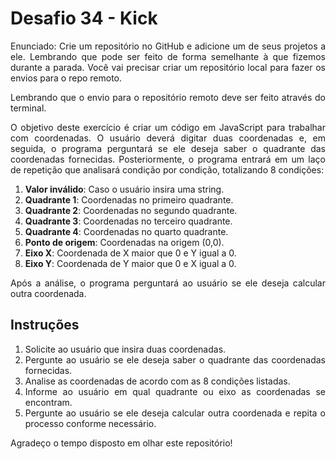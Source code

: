# Desafio 34 - Kick

<div style="text-align: justify;">
  
Enunciado: Crie um repositório no GitHub e adicione um de seus projetos a ele. Lembrando que pode ser feito de forma semelhante à que fizemos durante a parada.
Você vai precisar criar um repositório local para fazer os envios para o repo remoto.

Lembrando que o envio para o repositório remoto deve ser feito através do terminal.

<P>

O objetivo deste exercício é criar um código em JavaScript para trabalhar com coordenadas. O usuário deverá digitar duas coordenadas e, em seguida, o programa perguntará se ele deseja saber o quadrante das coordenadas fornecidas. 
Posteriormente, o programa entrará em um laço de repetição que analisará condição por condição, totalizando 8 condições:

1. **Valor inválido**: Caso o usuário insira uma string.
2. **Quadrante 1**: Coordenadas no primeiro quadrante.
3. **Quadrante 2**: Coordenadas no segundo quadrante.
4. **Quadrante 3**: Coordenadas no terceiro quadrante.
5. **Quadrante 4**: Coordenadas no quarto quadrante.
6. **Ponto de origem**: Coordenadas na origem (0,0).
7. **Eixo X**: Coordenada de X maior que 0 e Y igual a 0.
8. **Eixo Y**: Coordenada de Y maior que 0 e X igual a 0.

Após a análise, o programa perguntará ao usuário se ele deseja calcular outra coordenada.

## Instruções

1. Solicite ao usuário que insira duas coordenadas.
2. Pergunte ao usuário se ele deseja saber o quadrante das coordenadas fornecidas.
3. Analise as coordenadas de acordo com as 8 condições listadas.
4. Informe ao usuário em qual quadrante ou eixo as coordenadas se encontram.
5. Pergunte ao usuário se ele deseja calcular outra coordenada e repita o processo conforme necessário.

Agradeço o tempo disposto em olhar este repositório!
</div>

